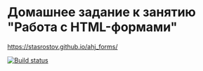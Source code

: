 # Домашнее задание к занятию "Работа с HTML-формами"

https://stasrostov.github.io/ahj_forms/


[![Build status](https://ci.appveyor.com/api/projects/status/75kwhsg5x2f4slc0?svg=true)](https://ci.appveyor.com/project/stasrostov/ahj-forms)